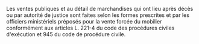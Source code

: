 Les ventes publiques et au détail de marchandises qui ont lieu après décès ou par autorité de justice sont faites selon les formes prescrites et par les officiers ministériels préposés pour la vente forcée du mobilier conformément aux articles L. 221-4 du code des procédures civiles d'exécution et 945 du code de procédure civile.

